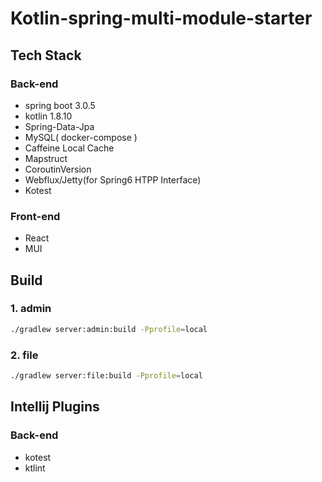 # Kotlin-spring-multi-module-starter

## Tech Stack
### Back-end
- spring boot 3.0.5
- kotlin 1.8.10
- Spring-Data-Jpa
- MySQL( docker-compose )
- Caffeine Local Cache
- Mapstruct
- CoroutinVersion
- Webflux/Jetty(for Spring6 HTPP Interface)
- Kotest

### Front-end
 - React
 - MUI

## Build

### 1. admin
``` sh
./gradlew server:admin:build -Pprofile=local
```

### 2. file 
``` sh
./gradlew server:file:build -Pprofile=local
```

## Intellij Plugins
### Back-end
- kotest
- ktlint
